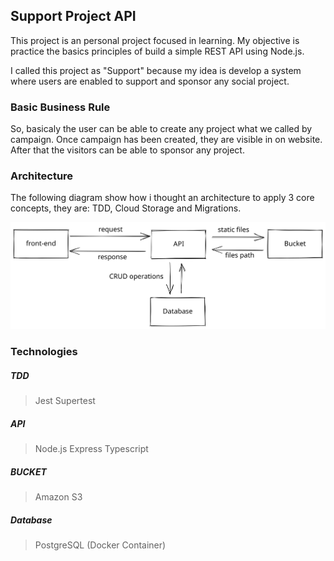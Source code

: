 ## Support Project API

This project is an personal project focused in learning. My objective is practice the basics principles of build a simple REST API using Node.js. 

I called this project as "Support" because my idea is develop a system where users are enabled to support and sponsor any social project.

### Basic Business Rule

So, basicaly the user can be able to create any project what we called by campaign. Once campaign has been created, they are visible in on website. After that the visitors can be able to sponsor any project.

### Architecture

The following diagram show how i thought an architecture to apply 3 core concepts, they are: TDD, Cloud Storage and Migrations.

![](assets/basic_design.svg "API Design")

### Technologies

##### TDD
> Jest
> Supertest
##### API
> Node.js
> Express
> Typescript
##### BUCKET
> Amazon S3
##### Database
> PostgreSQL (Docker Container)
